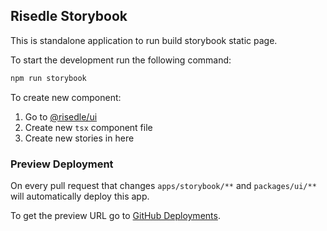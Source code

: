 ## Risedle Storybook

This is standalone application to run build storybook static page.

To start the development run the following command:

```sh
npm run storybook
```

To create new component:

1. Go to [@risedle/ui](../../packages/ui)
2. Create new `tsx` component file
3. Create new stories in here

### Preview Deployment

On every pull request that changes `apps/storybook/**` and `packages/ui/**` will
automatically deploy this app.

To get the preview URL go to
[GitHub Deployments](https://github.com/risedle/monorepo/deployments).
